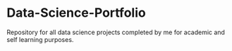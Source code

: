 # Data-Science-Portfolio
Repository for all data science projects completed by me for academic and self learning purposes.
